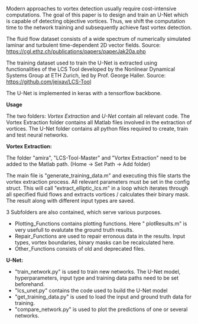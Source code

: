 Modern approaches to vortex detection usually require cost-intensive computations.
The goal of this paper is to design and train an U-Net which is capable of detecting objective vortices.
Thus, we shift the computation time to the network training and subsequently achieve fast vortex detection.

The fluid flow dataset consists of a wide spectrum of numerically simulated laminar and turbulent time-dependent 2D vector fields.
Source: https://cgl.ethz.ch/publications/papers/paperJak20a.php

The training dataset used to train the U-Net is extracted using functionalities of the LCS Tool developed by the Nonlinear Dynamical Systems Group at ETH Zurich, led by Prof. George Haller.
Source: https://github.com/jeixav/LCS-Tool

The U-Net is implemented in keras with a tensorflow backbone.

**Usage**

The two folders: _Vortex Extraction_ and _U-Net_ contain all relevant code. The Vortex Extraction folder contains all Matlab files involved in the extraction of vortices. The U-Net folder contains all python files required to create, train and test neural networks.


**Vortex Extraction:**

The folder "amira", "LCS-Tool-Master" and "Vortex Extraction" need to be added to the Matlab path. (Home -> Set Path -> Add folder)

The main file is "generate_training_data.m" and executing this file starts the vortex extraction process.
All relevant parameters must be set in the config struct.
This will call "extract_elliptic_lcs.m" in a loop which iterates through all specified fluid flows and extracts vortices / calculates their binary mask.
The result along with different input types are saved.

3 Subfolders are also contained, which serve various purposes.
- Plotting_Functions contains plotting functions. Here " plotResults.m" is very usefull to evalutate the ground truth results.
- Repair_Functions are used to repair erronous data in the results. Input types, vortex boundaries, binary masks can be recalculated here.
- Other_Functions consists of old and deprecated files.


**U-Net:**

- "train_network.py" is used to train new networks. The U-Net model, hyperparameters, input type and training data paths need to be set beforehand.
- "lcs_unet.py" contains the code used to build the U-Net model
- "get_training_data.py" is used to load the input and ground truth data for training.
- "compare_network.py" is used to plot the predictions of one or several networks.

